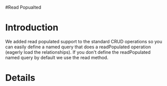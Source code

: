 #Read Popualted

# Introduction #

We added read populated support to the standard CRUD operations so you can easily define a named query that does a readPopulated operation (eagerly load the relationships). If you don't define the readPopulated named query by default we use the read method.

# Details #
